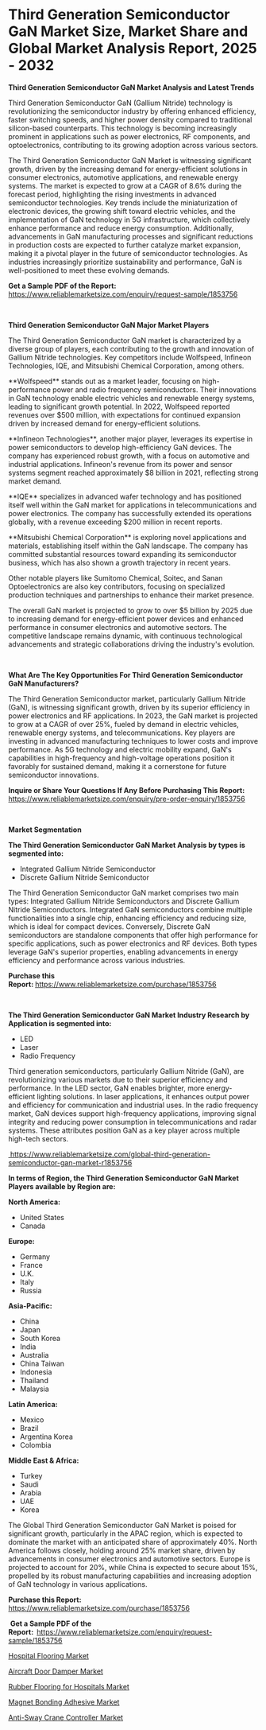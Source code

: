 <p><h1>Third Generation Semiconductor GaN Market Size, Market Share and Global Market Analysis Report, 2025 - 2032</h1></p><p><strong>Third Generation Semiconductor GaN Market Analysis and Latest Trends</strong></p>
<p><p>Third Generation Semiconductor GaN (Gallium Nitride) technology is revolutionizing the semiconductor industry by offering enhanced efficiency, faster switching speeds, and higher power density compared to traditional silicon-based counterparts. This technology is becoming increasingly prominent in applications such as power electronics, RF components, and optoelectronics, contributing to its growing adoption across various sectors.</p><p>The Third Generation Semiconductor GaN Market is witnessing significant growth, driven by the increasing demand for energy-efficient solutions in consumer electronics, automotive applications, and renewable energy systems. The market is expected to grow at a CAGR of 8.6% during the forecast period, highlighting the rising investments in advanced semiconductor technologies. Key trends include the miniaturization of electronic devices, the growing shift toward electric vehicles, and the implementation of GaN technology in 5G infrastructure, which collectively enhance performance and reduce energy consumption. Additionally, advancements in GaN manufacturing processes and significant reductions in production costs are expected to further catalyze market expansion, making it a pivotal player in the future of semiconductor technologies. As industries increasingly prioritize sustainability and performance, GaN is well-positioned to meet these evolving demands.</p></p>
<p><strong>Get a Sample PDF of the Report:&nbsp;</strong> <a href="https://www.reliablemarketsize.com/enquiry/request-sample/1853756?utm_campaign=1991&utm_medium=2&utm_source=Github&utm_content=ia&utm_term=08012025&utm_id=third-generation-semiconductor-gan">https://www.reliablemarketsize.com/enquiry/request-sample/1853756</a></p>
<p>&nbsp;</p>
<p><strong>Third Generation Semiconductor GaN Major Market Players</strong></p>
<p><p>The Third Generation Semiconductor GaN market is characterized by a diverse group of players, each contributing to the growth and innovation of Gallium Nitride technologies. Key competitors include Wolfspeed, Infineon Technologies, IQE, and Mitsubishi Chemical Corporation, among others.</p><p>**Wolfspeed** stands out as a market leader, focusing on high-performance power and radio frequency semiconductors. Their innovations in GaN technology enable electric vehicles and renewable energy systems, leading to significant growth potential. In 2022, Wolfspeed reported revenues over $500 million, with expectations for continued expansion driven by increased demand for energy-efficient solutions.</p><p>**Infineon Technologies**, another major player, leverages its expertise in power semiconductors to develop high-efficiency GaN devices. The company has experienced robust growth, with a focus on automotive and industrial applications. Infineon's revenue from its power and sensor systems segment reached approximately $8 billion in 2021, reflecting strong market demand.</p><p>**IQE** specializes in advanced wafer technology and has positioned itself well within the GaN market for applications in telecommunications and power electronics. The company has successfully extended its operations globally, with a revenue exceeding $200 million in recent reports.</p><p>**Mitsubishi Chemical Corporation** is exploring novel applications and materials, establishing itself within the GaN landscape. The company has committed substantial resources toward expanding its semiconductor business, which has also shown a growth trajectory in recent years.</p><p>Other notable players like Sumitomo Chemical, Soitec, and Sanan Optoelectronics are also key contributors, focusing on specialized production techniques and partnerships to enhance their market presence.</p><p>The overall GaN market is projected to grow to over $5 billion by 2025 due to increasing demand for energy-efficient power devices and enhanced performance in consumer electronics and automotive sectors. The competitive landscape remains dynamic, with continuous technological advancements and strategic collaborations driving the industry's evolution.</p></p>
<p>&nbsp;</p>
<p><strong>What Are The Key Opportunities For Third Generation Semiconductor GaN Manufacturers?</strong></p>
<p><p>The Third Generation Semiconductor market, particularly Gallium Nitride (GaN), is witnessing significant growth, driven by its superior efficiency in power electronics and RF applications. In 2023, the GaN market is projected to grow at a CAGR of over 25%, fueled by demand in electric vehicles, renewable energy systems, and telecommunications. Key players are investing in advanced manufacturing techniques to lower costs and improve performance. As 5G technology and electric mobility expand, GaN's capabilities in high-frequency and high-voltage operations position it favorably for sustained demand, making it a cornerstone for future semiconductor innovations.</p></p>
<p><strong>Inquire or Share Your Questions If Any Before Purchasing This Report:</strong> <a href="https://www.reliablemarketsize.com/enquiry/pre-order-enquiry/1853756?utm_campaign=1991&utm_medium=2&utm_source=Github&utm_content=ia&utm_term=08012025&utm_id=third-generation-semiconductor-gan">https://www.reliablemarketsize.com/enquiry/pre-order-enquiry/1853756</a></p>
<p>&nbsp;</p>
<p><strong>Market Segmentation</strong></p>
<p><strong>The Third Generation Semiconductor GaN Market Analysis by types is segmented into:</strong></p>
<p><ul><li>Integrated Gallium Nitride Semiconductor</li><li>Discrete Gallium Nitride Semiconductor</li></ul></p>
<p><p>The Third Generation Semiconductor GaN market comprises two main types: Integrated Gallium Nitride Semiconductors and Discrete Gallium Nitride Semiconductors. Integrated GaN semiconductors combine multiple functionalities into a single chip, enhancing efficiency and reducing size, which is ideal for compact devices. Conversely, Discrete GaN semiconductors are standalone components that offer high performance for specific applications, such as power electronics and RF devices. Both types leverage GaN's superior properties, enabling advancements in energy efficiency and performance across various industries.</p></p>
<p><strong>Purchase this Report:&nbsp;</strong><a href="https://www.reliablemarketsize.com/purchase/1853756?utm_campaign=1991&utm_medium=2&utm_source=Github&utm_content=ia&utm_term=08012025&utm_id=third-generation-semiconductor-gan">https://www.reliablemarketsize.com/purchase/1853756</a></p>
<p>&nbsp;</p>
<p><strong>The Third Generation Semiconductor GaN Market Industry Research by Application is segmented into:</strong></p>
<p><ul><li>LED</li><li>Laser</li><li>Radio Frequency</li></ul></p>
<p><p>Third generation semiconductors, particularly Gallium Nitride (GaN), are revolutionizing various markets due to their superior efficiency and performance. In the LED sector, GaN enables brighter, more energy-efficient lighting solutions. In laser applications, it enhances output power and efficiency for communication and industrial uses. In the radio frequency market, GaN devices support high-frequency applications, improving signal integrity and reducing power consumption in telecommunications and radar systems. These attributes position GaN as a key player across multiple high-tech sectors.</p></p>
<p><a href="https://www.reliablemarketsize.com/global-third-generation-semiconductor-gan-market-r1853756?utm_campaign=1991&utm_medium=2&utm_source=Github&utm_content=ia&utm_term=08012025&utm_id=third-generation-semiconductor-gan">&nbsp;https://www.reliablemarketsize.com/global-third-generation-semiconductor-gan-market-r1853756</a></p>
<p><strong>In terms of Region, the Third Generation Semiconductor GaN Market Players available by Region are:</strong></p>
<p>
    <p> <strong> North America: </strong>
        <ul>
            <li>United States</li>
            <li>Canada</li>
        </ul>
        </p> 
    <p> <strong> Europe: </strong>
        <ul>
            <li>Germany</li>
            <li>France</li>
            <li>U.K.</li>
            <li>Italy</li>
            <li>Russia</li>
        </ul>
        </p> 
    <p> <strong> Asia-Pacific: </strong>
        <ul>
            <li>China</li>
            <li>Japan</li>
            <li>South Korea</li>
            <li>India</li>
            <li>Australia</li>
            <li>China Taiwan</li>
            <li>Indonesia</li>
            <li>Thailand</li>
            <li>Malaysia</li>
        </ul>
        </p> 
    <p> <strong> Latin America: </strong>
        <ul>
            <li>Mexico</li>
            <li>Brazil</li>
            <li>Argentina Korea</li>
            <li>Colombia</li>
        </ul>
        </p> 
    <p> <strong> Middle East & Africa: </strong>
        <ul>
            <li>Turkey</li>
            <li>Saudi</li>
            <li>Arabia</li>
            <li>UAE</li>
            <li>Korea</li>
        </ul>
    </p>
    </p>
<p><p>The Global Third Generation Semiconductor GaN Market is poised for significant growth, particularly in the APAC region, which is expected to dominate the market with an anticipated share of approximately 40%. North America follows closely, holding around 25% market share, driven by advancements in consumer electronics and automotive sectors. Europe is projected to account for 20%, while China is expected to secure about 15%, propelled by its robust manufacturing capabilities and increasing adoption of GaN technology in various applications.</p></p>
<p><strong>Purchase this Report: </strong><a href="https://www.reliablemarketsize.com/purchase/1853756?utm_campaign=1991&utm_medium=2&utm_source=Github&utm_content=ia&utm_term=08012025&utm_id=third-generation-semiconductor-gan">https://www.reliablemarketsize.com/purchase/1853756</a></p>
<p>&nbsp;<strong>Get a Sample PDF of the Report:&nbsp;&nbsp;</strong><a href="https://www.reliablemarketsize.com/enquiry/request-sample/1853756?utm_campaign=1991&utm_medium=2&utm_source=Github&utm_content=ia&utm_term=08012025&utm_id=third-generation-semiconductor-gan">https://www.reliablemarketsize.com/enquiry/request-sample/1853756</a></p>
<p><strong></strong></p>
<p><p><a href="https://www.linkedin.com/pulse/strategic-market-insights-global-hospital-flooring-2025-2032-uiqce?utm_campaign=1991&utm_medium=2&utm_source=Github&utm_content=ia&utm_term=08012025&utm_id=third-generation-semiconductor-gan">Hospital Flooring Market</a></p><p><a href="https://www.linkedin.com/pulse/report-global-aircraft-door-damper-size-valuation-current-iyqzc?utm_campaign=1991&utm_medium=2&utm_source=Github&utm_content=ia&utm_term=08012025&utm_id=third-generation-semiconductor-gan">Aircraft Door Damper Market</a></p><p><a href="https://www.linkedin.com/pulse/growth-forecast-rubber-flooring-hospitals-market-10-cagr-2025-2032-3bebc?utm_campaign=1991&utm_medium=2&utm_source=Github&utm_content=ia&utm_term=08012025&utm_id=third-generation-semiconductor-gan">Rubber Flooring for Hospitals Market</a></p><p><a href="https://www.linkedin.com/pulse/magnet-bonding-adhesive-market-size-analysis-2025-2032-deployment-growth-m6swe?utm_campaign=1991&utm_medium=2&utm_source=Github&utm_content=ia&utm_term=08012025&utm_id=third-generation-semiconductor-gan">Magnet Bonding Adhesive Market</a></p><p><a href="https://github.com/YashRP12/Market-Research-Report-List-6/blob/main/anti-sway-crane-controller-market.md?utm_campaign=1991&utm_medium=2&utm_source=Github&utm_content=ia&utm_term=08012025&utm_id=third-generation-semiconductor-gan">Anti-Sway Crane Controller Market</a></p></p>